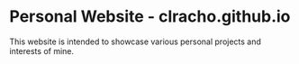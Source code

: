 # Personal Website - clracho.github.io

This website is intended to showcase various personal projects and interests of mine.
